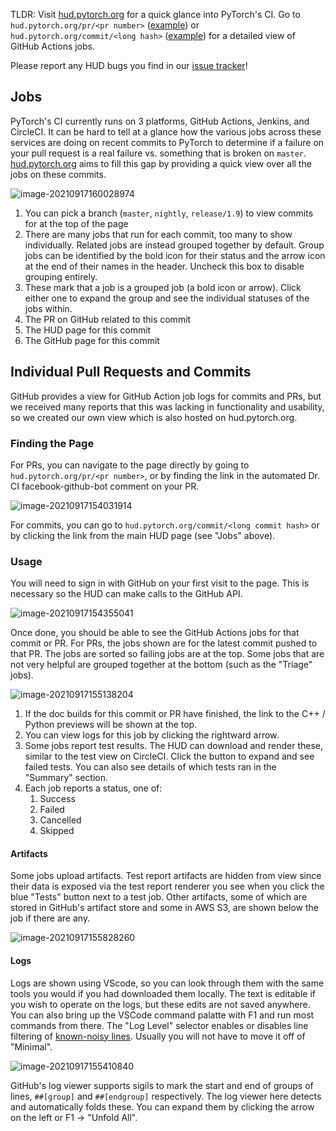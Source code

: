 TLDR: Visit [hud.pytorch.org](https://hud.pytorch.org/build2/pytorch-master) for a quick glance into PyTorch's CI. Go to `hud.pytorch.org/pr/<pr number>` ([example](https://hud.pytorch.org/pr/65123)) or `hud.pytorch.org/commit/<long hash>` ([example](https://hud.pytorch.org/commit/ae00075ac71eb6ea81d05b12f153b61f215f870b)) for a detailed view of GitHub Actions jobs.

Please report any HUD bugs you find in our [issue tracker](https://github.com/pytorch/pytorch-ci-hud/issues)!

## Jobs

PyTorch's CI currently runs on 3 platforms, GitHub Actions, Jenkins, and CircleCI. It can be hard to tell at a glance how the various jobs across these services are doing on recent commits to PyTorch to determine if a failure on your pull request is a real failure vs. something that is broken on `master`. [hud.pytorch.org](https://hud.pytorch.org/build2/pytorch-master) aims to fill this gap by providing a quick view over all the jobs on these commits.

![image-20210917160028974](https://user-images.githubusercontent.com/9407960/133862655-acdb1278-e3a5-48c7-9fbe-8bad3b24ea6f.png)

1. You can pick a branch (`master`, `nightly`, `release/1.9`) to view commits for at the top of the page
2. There are many jobs that run for each commit, too many to show individually. Related jobs are instead grouped together by default. Group jobs can be identified by the bold icon for their status and the arrow icon at the end of their names in the header. Uncheck this box to disable grouping entirely.
3. These mark that a job is a grouped job (a bold icon or arrow). Click either one to expand the group and see the individual statuses of the jobs within.
4. The PR on GitHub related to this commit
5. The HUD page for this commit
6. The GitHub page for this commit

## Individual Pull Requests and Commits

GitHub provides a view for GitHub Action job logs for commits and PRs, but we received many reports that this was lacking in functionality and usability, so we created our own view which is also hosted on hud.pytorch.org. 

### Finding the Page

For PRs, you can navigate to the page directly by going to `hud.pytorch.org/pr/<pr number>`, or by finding the link in the automated Dr. CI facebook-github-bot comment on your PR.

![image-20210917154031914](https://user-images.githubusercontent.com/9407960/133862671-f339d93a-a105-415c-ab5e-2d1ac6ee005c.png)

For commits, you can go to `hud.pytorch.org/commit/<long commit hash>` or by clicking the link from the main HUD page (see "Jobs" above).

### Usage

You will need to sign in with GitHub on your first visit to the page. This is necessary so the HUD can make calls to the GitHub API.

![image-20210917154355041](https://user-images.githubusercontent.com/9407960/133862692-fd4c79a8-5f3f-4ed9-a25e-52d75d7c2fc0.png)

Once done, you should be able to see the GitHub Actions jobs for that commit or PR. For PRs, the jobs shown are for the latest commit pushed to that PR. The jobs are sorted so failing jobs are at the top. Some jobs that are not very helpful are grouped together at the bottom (such as the "Triage" jobs).

![image-20210917155138204](https://user-images.githubusercontent.com/9407960/133862719-715a414d-4160-490e-9fba-f12d73da55de.png)

1. If the doc builds for this commit or PR have finished, the link to the C++ / Python previews will be shown at the top.
2. You can view logs for this job by clicking the rightward arrow.
3. Some jobs report test results. The HUD can download and render these, similar to the test view on CircleCI. Click the button to expand and see failed tests. You can also see details of which tests ran in the "Summary" section.
4. Each job reports a status, one of:
   1. Success
   2. Failed
   3. Cancelled
   4. Skipped

#### Artifacts

Some jobs upload artifacts. Test report artifacts are hidden from view since their data is exposed via the test report renderer you see when you click the blue "Tests" button next to a test job. Other artifacts, some of which are stored in GitHub's artifact store and some in AWS S3, are shown below the job if there are any.

![image-20210917155828260](https://user-images.githubusercontent.com/9407960/133862734-2e2b3ad7-c44f-4e94-8bb6-2e22f7e2228b.png)

#### Logs

Logs are shown using VScode, so you can look through them with the same tools you would if you had downloaded them locally. The text is editable if you wish to operate on the logs, but these edits are not saved anywhere. You can also bring up the VSCode command palatte with F1 and run most commands from there. The "Log Level" selector enables or disables line filtering of [known-noisy lines](https://github.com/pytorch/pytorch-ci-hud/blob/e233c7d4de2701811d657c9d8b2cd612c018d123/src/PrDisplay.js#L374). Usually you will not have to move it off of "Minimal".


![image-20210917155410840](https://user-images.githubusercontent.com/9407960/133862614-ce586f18-b4a8-4746-85e2-dc4b4fe05aa3.png)

GitHub's log viewer supports sigils to mark the start and end of groups of lines, `##[group]` and `##[endgroup]` respectively. The log viewer here detects and automatically folds these. You can expand them by clicking the arrow on the left or F1 -> "Unfold All".


